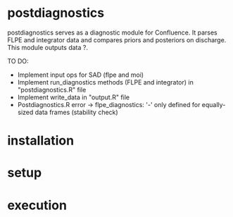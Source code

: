# postdiagnostics

postdiagnostics serves as a diagnostic module for Confluence. It parses FLPE and integrator data and compares priors and posteriors on discharge. This module outputs data ?.

TO DO:
- Implement input ops for SAD (flpe and moi)
- Implement run_diagnostics methods (FLPE and integrator) in "postdiagnostics.R" file
- Implement write_data in "output.R" file
- Postdiagnostics.R error -> flpe_diagnostics: '-' only defined for equally-sized data frames (stability check)

# installation

# setup

# execution